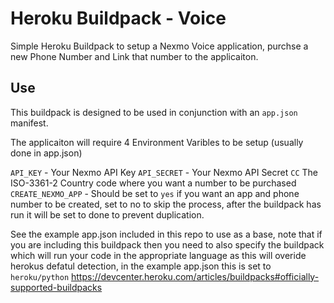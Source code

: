 # Heroku Buildpack - Voice

Simple Heroku Buildpack to setup a Nexmo Voice application, purchse a new Phone Number and Link that number to the applicaiton.


## Use
This buildpack is designed to be used in conjunction with an `app.json` manifest.

The applicaiton will require 4 Environment Varibles to be setup (usually done in app.json)

`API_KEY` - Your Nexmo API Key
`API_SECRET` - Your Nexmo API Secret
`CC` The ISO-3361-2 Country code where you want a number to be purchased
`CREATE_NEXMO_APP` - Should be set to `yes` if you want an app and phone number to be created, set to no to skip the process, after the buildpack has run it will be set to done to prevent duplication.


See the example app.json included in this repo to use as a base, note that if you are including this buildpack then you need to also specify the buildpack which will run your code in the appropriate language as this will overide herokus defatul detection, in the example app.json this is set to `heroku/python` 
https://devcenter.heroku.com/articles/buildpacks#officially-supported-buildpacks


